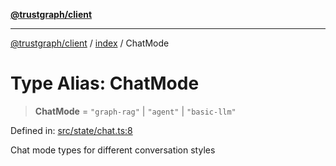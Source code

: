 [**@trustgraph/client**](../../README.md)

***

[@trustgraph/client](../../README.md) / [index](../README.md) / ChatMode

# Type Alias: ChatMode

> **ChatMode** = `"graph-rag"` \| `"agent"` \| `"basic-llm"`

Defined in: [src/state/chat.ts:8](https://github.com/trustgraph-ai/trustgraph-ts-client/blob/edcc8c01cf9c2f58c76719d5d2aa7058546360d9/src/state/chat.ts#L8)

Chat mode types for different conversation styles
